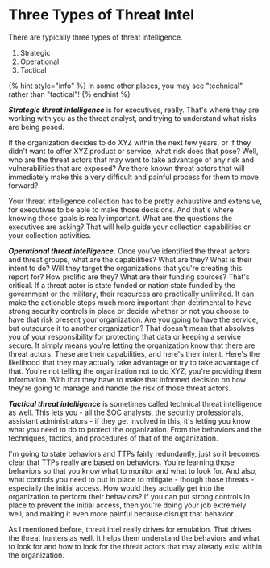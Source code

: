 # Three Types of Threat Intel

There are typically three types of threat intelligence.

1. Strategic&#x20;
2. Operational
3. Tactical

{% hint style="info" %}
In some other places, you may see "technical" rather than "tactical"!
{% endhint %}

_**Strategic threat intelligence**_ is for executives, really. That's where they are working with you as the threat analyst, and trying to understand what risks are being posed.&#x20;

If the organization decides to do XYZ within the next few years, or if they didn't want to offer XYZ product or service, what risk does that pose? Well, who are the threat actors that may want to take advantage of any risk and vulnerabilities that are exposed? Are there known threat actors that will immediately make this a very difficult and painful process for them to move forward?&#x20;

Your threat intelligence collection has to be pretty exhaustive and extensive, for executives to be able to make those decisions. And that's where knowing those goals is really important. What are the questions the executives are asking? That will help guide your collection capabilities or your collection activities.&#x20;

_**Operational threat intelligence.**_ Once you've identified the threat actors and threat groups, what are the capabilities? What are they? What is their intent to do? Will they target the organizations that you're creating this report for? How prolific are they? What are their funding sources? That's critical. If a threat actor is state funded or nation state funded by the government or the military, their resources are practically unlimited. It can make the actionable steps much more important than detrimental to have strong security controls in place or decide whether or not you choose to have that risk present your organization. Are you going to have the service, but outsource it to another organization? That doesn't mean that absolves you of your responsibility for protecting that data or keeping a service secure. It simply means you're letting the organization know that there are threat actors. These are their capabilities, and here's their intent. Here's the likelihood that they may actually take advantage or try to take advantage of that. You're not telling the organization not to do XYZ, you're providing them information. With that they have to make that informed decision on how they're going to manage and handle the risk of those threat actors.&#x20;

_**Tactical threat intelligence**_ is sometimes called technical threat intelligence as well. This lets you - all the SOC analysts, the security professionals, assistant administrators - if they get involved in this, it's letting you know what you need to do to protect the organization. From the behaviors and the techniques, tactics, and procedures of that of the organization.&#x20;

I'm going to state behaviors and TTPs fairly redundantly, just so it becomes clear that TTPs really are based on behaviors. You're learning those behaviors so that you know what to monitor and what to look for. And also, what controls you need to put in place to mitigate - though those threats - especially the initial access. How would they actually get into the organization to perform their behaviors? If you can put strong controls in place to prevent the initial access, then you're doing your job extremely well, and making it even more painful because disrupt that behavior.&#x20;

As I mentioned before, threat intel really drives for emulation. That drives the threat hunters as well. It helps them understand the behaviors and what to look for and how to look for the threat actors that may already exist within the organization.&#x20;
